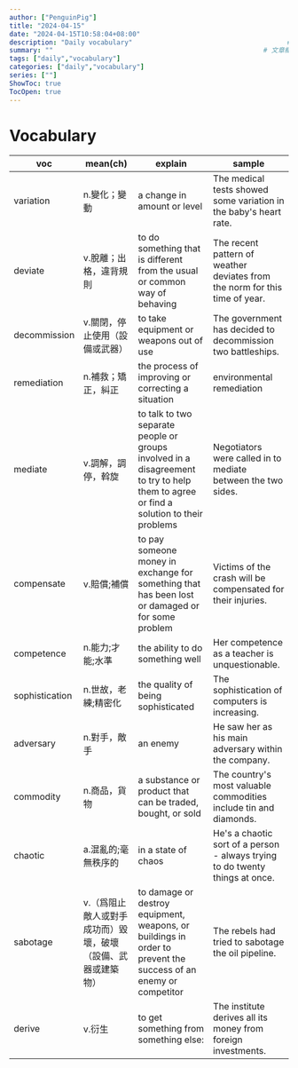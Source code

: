 ```yaml
---
author: ["PenguinPig"]
title: "2024-04-15"
date: "2024-04-15T10:58:04+08:00"
description: "Daily vocabulary"                                       # 文章簡易描述(顯示在文章最上頭文件標題之前)
summary: ""                                                     # 文章概要    (顯示在首頁供快速查看)
tags: ["daily","vocabulary"]
categories: ["daily","vocabulary"]
series: [""]
ShowToc: true
TocOpen: true
---
```


# Vocabulary

| voc            | mean(ch)                                                     | explain                                                                                                                               | sample                                                                       |
| -------------- | ------------------------------------------------------------ | ------------------------------------------------------------------------------------------------------------------------------------- | ---------------------------------------------------------------------------- |
| variation      | n.變化；變動                                                 | a change in amount or level                                                                                                           | The medical tests showed some variation in the baby's heart rate.            |
| deviate        | v.脫離；出格，違背規則                                       | to do something that is different from the usual or common way of behaving                                                            | The recent pattern of weather deviates from the norm for this time of year.  |
| decommission   | v.關閉，停止使用（設備或武器）                               | to take equipment or weapons out of use                                                                                               | The government has decided to decommission two battleships.                  |
| remediation    | n.補救；矯正，糾正                                           | the process of improving or correcting a situation                                                                                    | environmental remediation                                                    |
| mediate        | v.調解，調停，斡旋                                           | to talk to two separate people or groups involved in a disagreement to try to help them to agree or find a solution to their problems | Negotiators were called in to mediate between the two sides.                 |
| compensate     | v.賠償;補償                                                  | to pay someone money in exchange for something that has been lost or damaged or for some problem                                      | Victims of the crash will be compensated for their injuries.                 |
| competence     | n.能力;才能;水準                                             | the ability to do something well                                                                                                      | Her competence as a teacher is unquestionable.                               |
| sophistication | n.世故，老練;精密化                                          | the quality of being sophisticated                                                                                                    | The sophistication of computers is increasing.                               |
| adversary      | n.對手，敵手                                                 | an enemy                                                                                                                              | He saw her as his main adversary within the company.                         |
| commodity      | n.商品，貨物                                                 | a substance or product that can be traded, bought, or sold                                                                            | The country's most valuable commodities include tin and diamonds.            |
| chaotic        | a.混亂的;毫無秩序的                                          | in a state of chaos                                                                                                                   | He's a chaotic sort of a person - always trying to do twenty things at once. |
| sabotage       | v.（爲阻止敵人或對手成功而）毀壞，破壞（設備、武器或建築物） | to damage or destroy equipment, weapons, or buildings in order to prevent the success of an enemy or competitor                       | The rebels had tried to sabotage the oil pipeline.                           |
| derive         | v.衍生                                                       | to get something from something else:                                                                                                 | The institute derives all its money from foreign investments.                |
